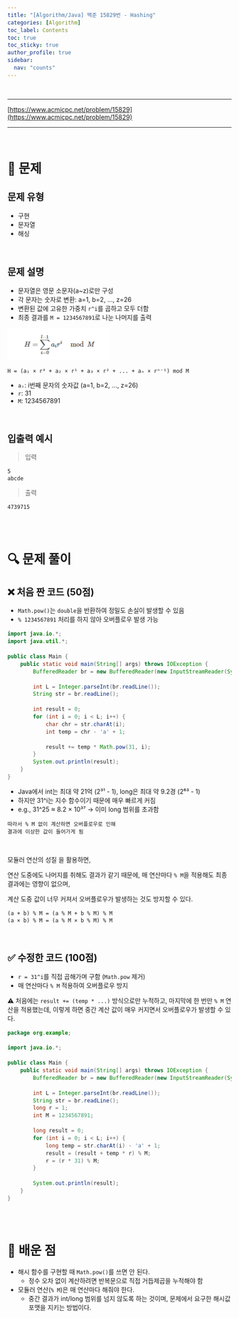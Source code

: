 ```yaml
---
title: "[Algorithm/Java] 백준 15829번 - Hashing"
categories: [Algorithm]
toc_label: Contents
toc: true
toc_sticky: true
author_profile: true
sidebar:
  nav: "counts"
---
```


<br>

---

[https://www.acmicpc.net/problem/15829](https://www.acmicpc.net/problem/15829)

---

<br>

# 📌 문제

## 문제 유형

- 구현
- 문자열
- 해싱

<br>

## 문제 설명

- 문자열은 영문 소문자(a~z)로만 구성
- 각 문자는 숫자로 변환: a=1, b=2, ..., z=26
- 변환된 값에 고유한 가중치 `r^i`를 곱하고 모두 더함
- 최종 결과를 `M = 1234567891`로 나눈 나머지를 출력

![](/assets/images/2025/2025-06-23-09-43-55.png)

```text
H = (a₁ × r⁰ + a₂ × r¹ + a₃ × r² + ... + aₙ × rⁿ⁻¹) mod M
```

- `aᵢ`: i번째 문자의 숫자값 (a=1, b=2, ..., z=26)
- `r`: 31
- `M`: 1234567891

<br>

## 입출력 예시

> 입력

```
5
abcde
```

> 출력

```
4739715
```

<br><br>

# 🔍 문제 풀이

## ❌ 처음 짠 코드 (50점)

- `Math.pow()`는 `double`을 반환하여 정밀도 손실이 발생할 수 있음
- `% 1234567891` 처리를 하지 않아 오버플로우 발생 가능

```java
import java.io.*;
import java.util.*;

public class Main {
    public static void main(String[] args) throws IOException {
        BufferedReader br = new BufferedReader(new InputStreamReader(System.in));

        int L = Integer.parseInt(br.readLine());
        String str = br.readLine();

        int result = 0;
        for (int i = 0; i < L; i++) {
            char chr = str.charAt(i);
            int temp = chr - 'a' + 1;

            result += temp * Math.pow(31, i);
        }
        System.out.println(result);
    }
}
```

- Java에서 int는 최대 약 21억 (2³¹ - 1), long은 최대 약 9.2경 (2⁶³ - 1)
- 하지만 31^i는 지수 함수이기 때문에 매우 빠르게 커짐
- e.g., 31^25 ≈ 8.2 × 10³⁷ → 이미 long 범위를 초과함

```
따라서 % M 없이 계산하면 오버플로우로 인해
결과에 이상한 값이 들어가게 됨
```

<br>

모듈러 연산의 성질 을 활용하면,

연산 도중에도 나머지를 취해도 결과가 같기 때문에, 매 연산마다 `% M`을 적용해도 최종 결과에는 영향이 없으며,

계산 도중 값이 너무 커져서 오버플로우가 발생하는 것도 방지할 수 있다.

```
(a + b) % M = (a % M + b % M) % M
(a × b) % M = (a % M × b % M) % M
```

<br>

## ✅ 수정한 코드 (100점)

- `r = 31^i`를 직접 곱해가며 구함 (`Math.pow` 제거)
- 매 연산마다 `% M` 적용하여 오버플로우 방지

⚠️ 처음에는 `result += (temp * ...)` 방식으로만 누적하고, 마지막에 한 번만 `% M` 연산을 적용했는데, 이렇게 하면 중간 계산 값이 매우 커지면서 오버플로우가 발생할 수 있다.

```java
package org.example;

import java.io.*;

public class Main {
    public static void main(String[] args) throws IOException {
        BufferedReader br = new BufferedReader(new InputStreamReader(System.in));

        int L = Integer.parseInt(br.readLine());
        String str = br.readLine();
        long r = 1;
        int M = 1234567891;

        long result = 0;
        for (int i = 0; i < L; i++) {
            long temp = str.charAt(i) - 'a' + 1;
            result = (result + temp * r) % M;
            r = (r * 31) % M;
        }

        System.out.println(result);
    }
}
```

<br><br>

# 💭 배운 점

- 해시 함수를 구현할 때 `Math.pow()`를 쓰면 안 된다.
  - 정수 오차 없이 계산하려면 반복문으로 직접 거듭제곱을 누적해야 함
- 모듈러 연산(`% M`)은 매 연산마다 해줘야 한다.
  - 중간 결과가 int/long 범위를 넘지 않도록 하는 것이며, 문제에서 요구한 해시값 포맷을 지키는 방법이다.

<br>
